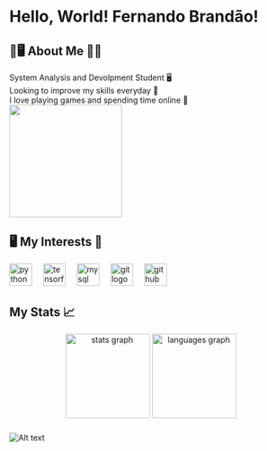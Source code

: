 <h1>Hello, World! Fernando Brandão!</h1>

<h2>🚀🖥️ About Me 👾🆒</h2>
<div>
System Analysis and Devolpment Student 🖥️<br>
Looking to improve my skills everyday 🚀<br>
I love playing games and spending time online 👾 <br>
<img height="200" src="https://i.pinimg.com/originals/28/e6/e1/28e6e16b4eee580edadfc42452bc9d74.gif"  />

<h2>🖥️ My Interests 👾</h2>
<div align="left">
  <img src="https://cdn.jsdelivr.net/gh/devicons/devicon/icons/python/python-original.svg" height="40" alt="python logo"  />
  <img width="12" />
  <img src="https://cdn.jsdelivr.net/gh/devicons/devicon/icons/tensorflow/tensorflow-original.svg" height="40" alt="tensorflow logo"  />
  <img width="12" />
  <img src="https://cdn.jsdelivr.net/gh/devicons/devicon/icons/mysql/mysql-original.svg" height="40" alt="mysql logo"  />
  <img width="12" />
  <img src="https://cdn.jsdelivr.net/gh/devicons/devicon/icons/git/git-original.svg" height="40" alt="git logo"  />
  <img width="12" />
  <img src="https://cdn.jsdelivr.net/gh/devicons/devicon/icons/github/github-original.svg" height="40" alt="github logo"  />
</div>

###

<h2>My Stats 📈</h2>
<div align="center">
  <img src="https://github-readme-stats.vercel.app/api?username=BrandaoBrandao&hide_title=false&hide_rank=false&show_icons=true&include_all_commits=true&count_private=true&disable_animations=false&theme=dracula&locale=en&hide_border=false&order=1" height="150" alt="stats graph"  />
  <img src="https://github-readme-stats.vercel.app/api/top-langs?username=BrandaoBrandao&locale=en&hide_title=false&layout=compact&card_width=320&langs_count=5&theme=dracula&hide_border=false&order=2" height="150" alt="languages graph"  />
</div>

###

![Alt text](https://spotify-recently-played-readme.vercel.app/api?user=22qhe3qgbpliim7gh2jj3qx6y&width=1000&unique=true)
